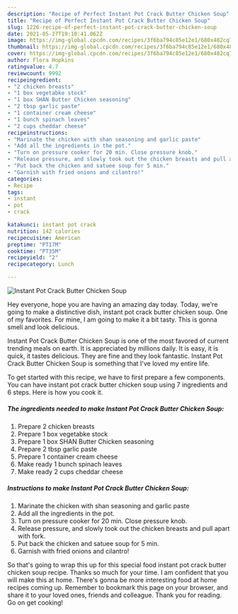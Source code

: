 ```yaml
---
description: "Recipe of Perfect Instant Pot Crack Butter Chicken Soup"
title: "Recipe of Perfect Instant Pot Crack Butter Chicken Soup"
slug: 1226-recipe-of-perfect-instant-pot-crack-butter-chicken-soup
date: 2021-05-27T19:10:41.062Z
image: https://img-global.cpcdn.com/recipes/3f6ba794c85e12e1/680x482cq70/instant-pot-crack-butter-chicken-soup-recipe-main-photo.jpg
thumbnail: https://img-global.cpcdn.com/recipes/3f6ba794c85e12e1/680x482cq70/instant-pot-crack-butter-chicken-soup-recipe-main-photo.jpg
cover: https://img-global.cpcdn.com/recipes/3f6ba794c85e12e1/680x482cq70/instant-pot-crack-butter-chicken-soup-recipe-main-photo.jpg
author: Flora Hopkins
ratingvalue: 4.7
reviewcount: 9992
recipeingredient:
- "2 chicken breasts"
- "1 box vegetabke stock"
- "1 box SHAN Butter Chicken seasoning"
- "2 tbsp garlic paste"
- "1 container cream cheese"
- "1 bunch spinach leaves"
- "2 cups cheddar cheese"
recipeinstructions:
- "Marinate the chicken with shan seasoning and garlic paste"
- "Add all the ingredients in the pot."
- "Turn on pressure cooker for 20 min. Close pressure knob."
- "Release pressure, and slowly took out the chicken breasts and pull apart with fork."
- "Put back the chicken and satuee soup for 5 min."
- "Garnish with fried onions and cilantro!"
categories:
- Recipe
tags:
- instant
- pot
- crack

katakunci: instant pot crack 
nutrition: 142 calories
recipecuisine: American
preptime: "PT17M"
cooktime: "PT35M"
recipeyield: "2"
recipecategory: Lunch

---
```



![Instant Pot Crack Butter Chicken Soup](https://img-global.cpcdn.com/recipes/3f6ba794c85e12e1/680x482cq70/instant-pot-crack-butter-chicken-soup-recipe-main-photo.jpg)

Hey everyone, hope you are having an amazing day today. Today, we're going to make a distinctive dish, instant pot crack butter chicken soup. One of my favorites. For mine, I am going to make it a bit tasty. This is gonna smell and look delicious.



Instant Pot Crack Butter Chicken Soup is one of the most favored of current trending meals on earth. It is appreciated by millions daily. It is easy, it is quick, it tastes delicious. They are fine and they look fantastic. Instant Pot Crack Butter Chicken Soup is something that I've loved my entire life.


To get started with this recipe, we have to first prepare a few components. You can have instant pot crack butter chicken soup using 7 ingredients and 6 steps. Here is how you cook it.

<!--inarticleads1-->

##### The ingredients needed to make Instant Pot Crack Butter Chicken Soup:

1. Prepare 2 chicken breasts
1. Prepare 1 box vegetabke stock
1. Prepare 1 box SHAN Butter Chicken seasoning
1. Prepare 2 tbsp garlic paste
1. Prepare 1 container cream cheese
1. Make ready 1 bunch spinach leaves
1. Make ready 2 cups cheddar cheese




<!--inarticleads2-->

##### Instructions to make Instant Pot Crack Butter Chicken Soup:

1. Marinate the chicken with shan seasoning and garlic paste
1. Add all the ingredients in the pot.
1. Turn on pressure cooker for 20 min. Close pressure knob.
1. Release pressure, and slowly took out the chicken breasts and pull apart with fork.
1. Put back the chicken and satuee soup for 5 min.
1. Garnish with fried onions and cilantro!




So that's going to wrap this up for this special food instant pot crack butter chicken soup recipe. Thanks so much for your time. I am confident that you will make this at home. There's gonna be more interesting food at home recipes coming up. Remember to bookmark this page on your browser, and share it to your loved ones, friends and colleague. Thank you for reading. Go on get cooking!
